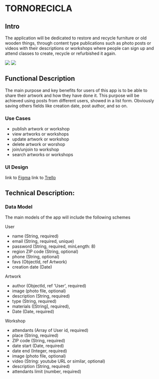 # TORNORECICLA

## Intro

The application will be dedicated to restore and recycle furniture or old wooden things, through content type publications such as photo posts or videos with their descriptions or workshops where people can sign up and attend classes to create, recycle or refurbished it again.

![](https://media4.giphy.com/media/v1.Y2lkPTc5MGI3NjExbWw2Z21ycnFsam8zN2xnenBtcjVyZGQweDl5em43eHNzOHZpMGlyaSZlcD12MV9pbnRlcm5hbF9naWZfYnlfaWQmY3Q9Zw/l2Sq8IqBPzebjaK3e/giphy.gif)
![](https://media1.giphy.com/media/v1.Y2lkPTc5MGI3NjExMjVlMHJnc3M2bTB1NHUzaWg4enRhbHlkNHY5OWF2cGozMGhieW9haiZlcD12MV9pbnRlcm5hbF9naWZfYnlfaWQmY3Q9Zw/3o6Zt9dlb7BcMUVvq0/giphy.gif)

## Functional Description

The main purpose and key benefits for users of this app is to be able to share their artwork and how they have done it.
This purpose will be achieved using posts from different users, showed in a list form. Obviously saving others fields like creation date, post author, and so on.

### Use Cases

- publish artwork or workshop
- view artworks or workshops
- update artwork or workshop
- delete artwork or worshop
- join/unjoin to workshop
- search artworks or workshops

### UI Design

link to [Figma](https://www.figma.com/file/TdA6yV7wdohCTHKGBbQcDx/Untitled?type=design&node-id=0%3A1&mode=design&t=b37PdMVwXjFVEXcN-1)
link to [Trello](https://trello.com/b/ATRVpvIO/tornorecicla)

## Technical Description:

 ### Data Model

The main models of the app will include the following schemes

User
- name (String, required)
- email (String, required, unique)
- password (String, required, minLength: 8)
- region ZIP code (String, optional)
- phone (String, optional)
- favs (ObjectId, ref Artwork)
- creation date (Date)

Artwork 
- author (ObjectId, ref 'User', required)
- image (photo file, optional)
- description  (String, required)
- type  (String, required)
- materials  ([String], required),
- Date  (Date, required)

Workshop 
- attendants (Array of User id, required)
- place (String, required)
- ZIP code (String, required)
- date start (Date, required)
- date end (Integer, required)
- image (photo file, optional)
- video (String: youtube URL or similar, optional)
- description  (String, required)
- attendants limit (number, required)



